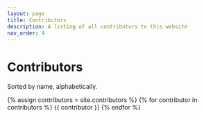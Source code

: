 ```yaml
---
layout: page
title: Contributors
description: A listing of all contributors to this website
nav_order: 4
---
```


# Contributors

Sorted by name, alphabetically.

{% assign contributors = site.contributors %}
{% for contributor in contributors %}
{{ contributor }}
{% endfor %}
